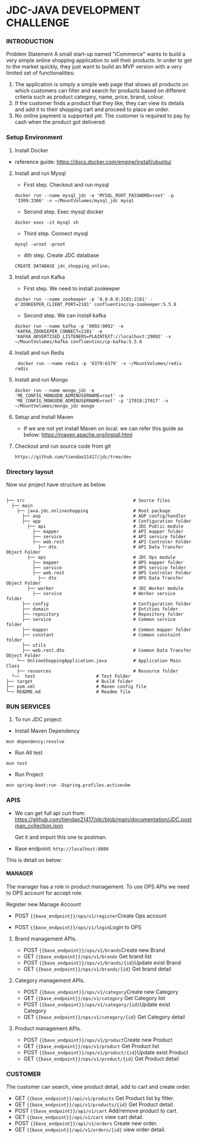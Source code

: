 # JDC-JAVA DEVELOPMENT CHALLENGE

### INTRODUCTION
Problem Statement
A small start-up named "iCommerce" wants to build a very simple online shopping application to sell
their products. In order to get to the market quickly, they just want to build an MVP version with a very
limited set of functionalities:
1. The application is simply a simple web page that shows all products on which customers can
   filter and search for products based on different criteria such as product category, name, price,
   brand, colour.
2. If the customer finds a product that they like, they can view its details and add it to their
   shopping cart and proceed to place an order.
3. No online payment is supported yet. The customer is required to pay by cash when the product
   got delivered.

### Setup Environment

1. Install Docker
- reference guide: https://docs.docker.com/engine/install/ubuntu/

2. Install and run Mysql
    - First step. Checkout and run mysql
   ```
   docker run --name mysql_jdc -e 'MYSQL_ROOT_PASSWORD=root' -p '3309:3306' -v ~/MountVolumes/mysql_jdc mysql
   ```
   - Second step. Exec mysql docker
   ```
   docker exec -it mysql sh 
   ```
   - Third step. Connect mysql
   ```
   mysql -uroot -proot
   ```
    - 4th step. Create JDC database
   ```
   CREATE DATABASE jdc_shopping_online;
   ```

3. Install and run Kafka
    - First step. We need to install zookeeper

   ```
   docker run --name zookeeper -p '0.0.0.0:2181:2181' -e'ZOOKEEPER_CLIENT_PORT=2181' confluentinc/cp-zookeeper:5.5.0
   ```
   
    - Second step. We can install kafka

   ```
   docker run --name kafka -p '9092:9092' -e 'KAFKA_ZOOKEEPER_CONNECT=2181' -e 'KAFKA_ADVERTISED_LISTENERS=PLAINTEXT://localhost:29092' -v ~/MountVolumes/kafka confluentinc/cp-kafka:5.5.0
   ```

4. Install and run Redis
   ```
    docker run --name redis -p '6379:6379' -v ~/MountVolumes/redis redis
   ```
   
5. Install and run Mongo
   ```
   docker run --name mongo_jdc -e 'ME_CONFIG_MONGODB_ADMINUSERNAME=root' -e 'ME_CONFIG_MONGODB_ADMINUSERNAME=root' -p '27018:27017' -v ~/MountVolumes/mongo_jdc mongo

   ```
   
6. Setup and install Maven
   - If we are not yet install Maven on local. we can refer this guide as below:
     https://maven.apache.org/install.html

7. Checkout and run source code from git
   ```
   https://github.com/tiendao21417/jdc/tree/dev

   ```

### Directory layout 
Now our project have structure as below.

```

├── src                                         # Source files
  ├── main
    ├── java.jdc.onlineshopping                 # Root package
      ├── aop                                   # AOP config/handler
      ├── app                                   # Configuration folder
        ├── api                                 # JDC Public module
          ├── mapper                            # API mapper folder
          ├── service                           # API service folder
          ├── web.rest                          # API Controler Folder
            ├── dto                             # API Data Transfer Object Folder
        ├── ops                                 # JDC Ops module
          ├── mapper                            # OPS mapper folder
          ├── service                           # OPS service folder
          ├── web.rest                          # OPS Controler Folder
            ├── dto                             # OPS Data Transfer Object Folder          
        ├── worker                              # JDC Worker module
          ├── service                           # Worker service folder
      ├── config                                # Configuration folder
      ├── domain                                # Entities folder
      ├── repository                            # Repository folder
      ├── service                               # Common service folder
      ├── mapper                                # Common mapper folder
      ├── constant                              # Common constaint folder
      ├── utils    
      ├── web.rest.dto                          # Common Data Transfer Object Folder                            
    └── OnlineShoppingApplication.java          # Application Main Class
    ├── resources                               # Resource folder
  └──  test                       # Test Folder
├── target                        # Build folder
├── pom.xml                       # Maven config file
└── README.md                     # Readme file

```

### RUN SERVICES

1. To run JDC project:
- Install Maven Dependency
```
mvn dependency:resolve
```
- Run All test
```
mvn test
```

- Run Project
```
mvn spring-boot:run -Dspring.profiles.active=be
```

### APIS
- We can get full api curl from:
  https://github.com/tiendao21417/jdc/blob/main/documentation/JDC.postman_collection.json
  
   Get it and import this one to postman.
  

- Base endpoint:
   ```http://localhost:8080```
  
This is detail on below:
#### MANAGER
   The manager has a role in product management. To use OPS APIs we need to OPS account for accept role.

   Register new Manage Account

   - POST `{{base_endpoint}}/ops/v1/register`Create Ops account

   - POST `{{base_endpoint}}/ops/v1/login`Login to OPS

   
1. Brand management APIs.
   - POST `{{base_endpoint}}/ops/v1/brands`Create new Brand
   - GET `{{base_endpoint}}/ops/v1/brands` Get brand list
   - POST `{{base_endpoint}}/ops/v1/brands/{id}`Update exist Brand
   - GET `{{base_endpoint}}/ops/v1/brands/{id}` Get brand detail
   
2. Category management APIs.
   - POST `{{base_endpoint}}/ops/v1/category`Create new Category
   - GET `{{base_endpoint}}/ops/v1/category` Get Category list
   - POST `{{base_endpoint}}/ops/v1/category/{id}`Update exist Category
   - GET `{{base_endpoint}}/ops/v1/category/{id}` Get Category detail
   
3. Product management APIs.
   - POST `{{base_endpoint}}/ops/v1/product`Create new Product
   - GET `{{base_endpoint}}/ops/v1/product` Get Product list
   - POST `{{base_endpoint}}/ops/v1/product/{id}`Update exist Product
   - GET `{{base_endpoint}}/ops/v1/product/{id}` Get Product detail


### CUSTOMER
   
   The customer can search, view product detail, add to cart and create order.
   - GET `{{base_endpoint}}/api/v1/products` Get Product list by filter.
   - GET `{{base_endpoint}}/api/v1/products/{id}` Get Product detail.
   - POST `{{base_endpoint}}/api/v1/cart` Add/remove product to cart.
   - GET `{{base_endpoint}}/api/v1/cart` view cart detail.
   - POST `{{base_endpoint}}/api/v1/orders` Create new order.
   - GET `{{base_endpoint}}/api/v1/orders/{id}` view order detail.


